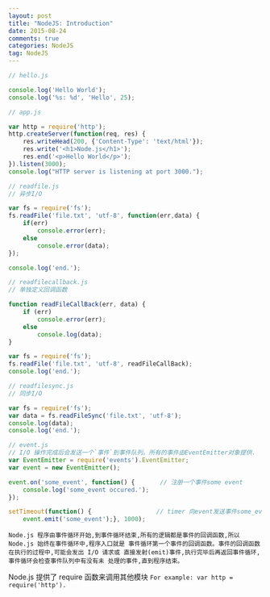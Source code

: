 ```yaml
---
layout: post
title: "NodeJS: Introduction"
date: 2015-08-24
comments: true
categories: NodeJS
tag: NodeJS
---
```


<!--more-->

``` javascript
// hello.js

console.log('Hello World');
console.log('%s: %d', 'Hello', 25);

```

``` javascript
// app.js

var http = require('http');
http.createServer(function(req, res) {
	res.writeHead(200, {'Content-Type': 'text/html'});
	res.write('<h1>Node.js</h1>');
	res.end('<p>Hello World</p>');
}).listen(3000);
console.log("HTTP server is listening at port 3000.");

```

``` javascript
// readfile.js
// 异步I/O

var fs = require('fs');
fs.readFile('file.txt', 'utf-8', function(err,data) {
	if(err) 
		console.error(err);
	else
		console.error(data);
});

console.log('end.');

```

``` javascript
// readfilecallback.js
// 单独定义回调函数

function readFileCallBack(err, data) {
	if (err)
		console.error(err);
	else
		console.log(data);
}

var fs = require('fs');
fs.readFile('file.txt', 'utf-8', readFileCallBack);
console.log('end.');

```

``` javascript
// readfilesync.js
// 同步I/O

var fs = require('fs');
var data = fs.readFileSync('file.txt', 'utf-8');
console.log(data);
console.log('end.');

```

``` javascript
// event.js
// I/O 操作完成后会发送一个`事件`到事件队列。所有的事件由EventEmitter对象提供.
var EventEmitter = require('events').EventEmitter;
var event = new EventEmitter();

event.on('some_event', function() {       // 注册一个事件some event
	console.log('some_event occured.');
});

setTimeout(function() {                  // timer 向event发送事件some_event
	event.emit('some_event');}, 1000);
```


`Node.js 程序由事件循环开始,到事件循环结束,所有的逻辑都是事件的回调函数,所以 Node.js 始终在事件循环中,程序入口就是 事件循环第一个事件的回调函数。事件的回调函数在执行的过程中,可能会发出 I/O 请求或 直接发射(emit)事件,执行完毕后再返回事件循环,事件循环会检查事件队列中有没有未 处理的事件,直到程序结束。
`


Node.js 提供了 require 函数来调用其他模块
`For example: var http = require('http').`





